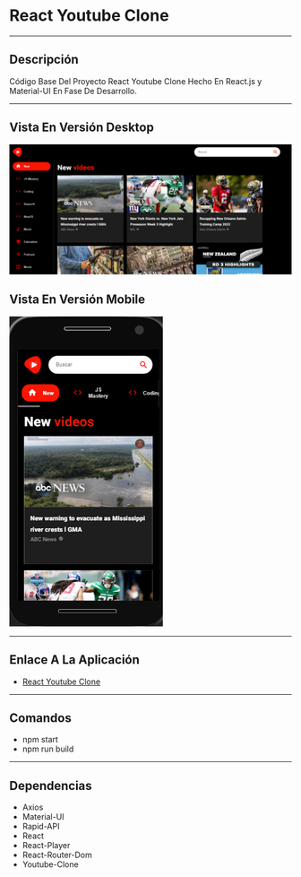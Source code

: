 # React Youtube Clone

---

## Descripción

Código Base Del Proyecto React Youtube Clone Hecho En React.js y Material-UI En Fase De Desarrollo.

---

## Vista En Versión Desktop

![Vista_En_Versión_Desktop](src/assets/images/desktopScreen.png)

## Vista En Versión Mobile

![Vista_En_Versión_Mobile](src/assets/images/mobileScreen.png)

---

## Enlace A La Aplicación

- [React Youtube Clone](https://react-youtube-clone-delta.vercel.app/)

---

## Comandos

- npm start
- npm run build

---

## Dependencias

- Axios
- Material-UI
- Rapid-API
- React
- React-Player
- React-Router-Dom
- Youtube-Clone
